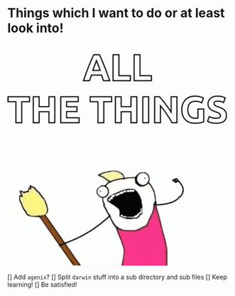 # Things which I want to do or at least look into!

![All The Things!](./imgs/all-things.gif)

[] Add `agenix`?
[] Split `darwin` stuff into a sub directory and sub files
[] Keep learning!
[] Be satisfied!
